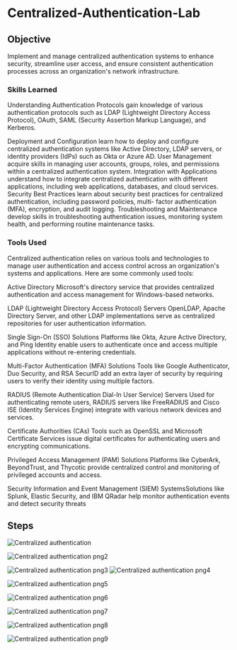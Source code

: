 # Centralized-Authentication-Lab





## Objective

Implement and manage centralized authentication systems to enhance security, streamline user access, and ensure consistent authentication processes across an organization's network infrastructure.


### Skills Learned


 Understanding Authentication Protocols gain knowledge of various authentication protocols such as LDAP (Lightweight Directory Access 
 Protocol), OAuth, SAML (Security Assertion Markup Language), and Kerberos.
 
 Deployment and Configuration learn how to deploy and configure centralized authentication systems like Active Directory, LDAP 
 servers, or identity providers (IdPs) such as Okta or Azure AD.
 User Management acquire skills in managing user accounts, groups, roles, and permissions within a centralized authentication system.
 Integration with Applications understand how to integrate centralized authentication with different applications, including web 
 applications, databases, and cloud services.
 Security Best Practices learn about security best practices for centralized authentication, including password policies, multi- 
 factor authentication (MFA), encryption, and audit logging.
 Troubleshooting and Maintenance develop skills in troubleshooting authentication issues, monitoring system health, and 
 performing routine maintenance tasks.
 




### Tools Used

Centralized authentication relies on various tools and technologies to manage user authentication and access control across an organization's systems and applications. Here are some commonly used tools:

Active Directory Microsoft's directory service that provides centralized authentication and access management for Windows-based networks.

LDAP (Lightweight Directory Access Protocol) Servers OpenLDAP, Apache Directory Server, and other LDAP implementations serve as centralized repositories for user authentication information.

Single Sign-On (SSO) Solutions Platforms like Okta, Azure Active Directory, and Ping Identity enable users to authenticate once and access multiple applications without re-entering credentials.

Multi-Factor Authentication (MFA) Solutions Tools like Google Authenticator, Duo Security, and RSA SecurID add an extra layer of security by requiring users to verify their identity using multiple factors.

RADIUS (Remote Authentication Dial-In User Service) Servers Used for authenticating remote users, RADIUS servers like FreeRADIUS and Cisco ISE (Identity Services Engine) integrate with various network devices and services.

Certificate Authorities (CAs) Tools such as OpenSSL and Microsoft Certificate Services issue digital certificates for authenticating users and encrypting communications.

Privileged Access Management (PAM) Solutions Platforms like CyberArk, BeyondTrust, and Thycotic provide centralized control and monitoring of privileged accounts and access.

Security Information and Event Management (SIEM) SystemsSolutions like Splunk, Elastic Security, and IBM QRadar help monitor authentication events and detect security threats


## Steps

![Centralized authentication](https://github.com/outlaw777/Centralized-Authentication-Lab-/assets/156555250/c25f3fa5-3ac6-4727-8747-579efffa9303)

![Centralized authentication png2](https://github.com/outlaw777/Centralized-Authentication-Lab-/assets/156555250/8aea1e77-55a5-41ad-bf6b-0b5b450f8b0f)

![Centralized authentication png3](https://github.com/outlaw777/Centralized-Authentication-Lab-/assets/156555250/4a4bcc9b-e902-46d7-a404-2256ebcd82a6)
![Centralized authentication png4](https://github.com/outlaw777/Centralized-Authentication-Lab-/assets/156555250/920d1318-a914-4ec0-9273-bbd96d4520fe)

![Centralized authentication png5](https://github.com/outlaw777/Centralized-Authentication-Lab-/assets/156555250/ca0b4878-daa9-4d66-a2dd-5dbb92a435c0)

![Centralized authentication png6](https://github.com/outlaw777/Centralized-Authentication-Lab-/assets/156555250/ada82656-696c-4637-94d1-b6d8c0f4d80d)

![Centralized authentication png7](https://github.com/outlaw777/Centralized-Authentication-Lab-/assets/156555250/2c49ada3-05aa-4784-9328-faf81125057f)

![Centralized authentication png8](https://github.com/outlaw777/Centralized-Authentication-Lab-/assets/156555250/48b8dc64-bf5c-4b46-aaac-ed52f1b14f35)

![Centralized authentication png9](https://github.com/outlaw777/Centralized-Authentication-Lab-/assets/156555250/14450c4b-b57c-40b1-8198-c02c519a5d37)
